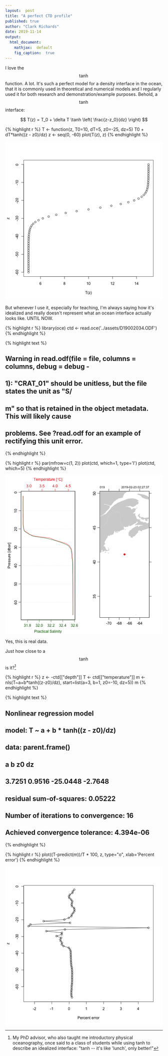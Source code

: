 ```yaml
---
layout:  post
title: "A perfect CTD profile"
published: true
author: "Clark Richards"
date: 2019-11-14
output:
  html_document:
    mathjax:  default
    fig_caption:  true
---
```


I love the $$\tanh$$ function. A lot. It's such a perfect model for a
density interface in the ocean, that it is commonly used in
theoretical and numerical models and I regularly used it for both
research and demonstration/example purposes. Behold, a $$\tanh$$ interface:

$$ T(z) = T_0 + \delta T \tanh \left( \frac{z-z_0}{dz} \right) $$


{% highlight r %}
T <- function(z, T0=10, dT=5, z0=-25, dz=5) T0 + dT*tanh((z - z0)/dz)
z <- seq(0, -60)
plot(T(z), z)
{% endhighlight %}

![plot of chunk unnamed-chunk-1](/figure/source/2019-11-14-a-perfect-ctd-profile/unnamed-chunk-1-1.png)

But whenever I use it, especially for teaching, I'm always saying how it's idealized and really doesn't represent what an ocean interface actually looks like. UNTIL NOW.


{% highlight r %}
library(oce)
ctd <- read.oce('../assets/D19002034.ODF')
{% endhighlight %}



{% highlight text %}
## Warning in read.odf(file = file, columns = columns, debug = debug -
## 1): "CRAT_01" should be unitless, but the file states the unit as "S/
## m" so that is retained in the object metadata. This will likely cause
## problems. See ?read.odf for an example of rectifying this unit error.
{% endhighlight %}



{% highlight r %}
par(mfrow=c(1, 2))
plot(ctd, which=1, type='l')
plot(ctd, which=5)
{% endhighlight %}

![plot of chunk unnamed-chunk-2](/figure/source/2019-11-14-a-perfect-ctd-profile/unnamed-chunk-2-1.png)

Yes, this is real data.

Just how close to a $$\tanh$$ is it?[^dan]

{% highlight r %}
z <- -ctd[["depth"]]
T <- ctd[["temperature"]]
m <- nls(T~a+b*tanh((z-z0)/dz), start=list(a=3, b=1, z0=-10, dz=5))
m
{% endhighlight %}



{% highlight text %}
## Nonlinear regression model
##   model: T ~ a + b * tanh((z - z0)/dz)
##    data: parent.frame()
##        a        b       z0       dz 
##   3.7251   0.9516 -25.0448  -2.7648 
##  residual sum-of-squares: 0.05222
## 
## Number of iterations to convergence: 16 
## Achieved convergence tolerance: 4.394e-06
{% endhighlight %}



{% highlight r %}
plot((T-predict(m))/T * 100, z, type="o", xlab='Percent error')
{% endhighlight %}

![plot of chunk unnamed-chunk-3](/figure/source/2019-11-14-a-perfect-ctd-profile/unnamed-chunk-3-1.png)

[^dan]: My PhD advisor, who also taught me introductory physical oceanography, once said to a class of students while using tanh to describe an idealized interface: "tanh -- it's like 'lunch', only better!"
